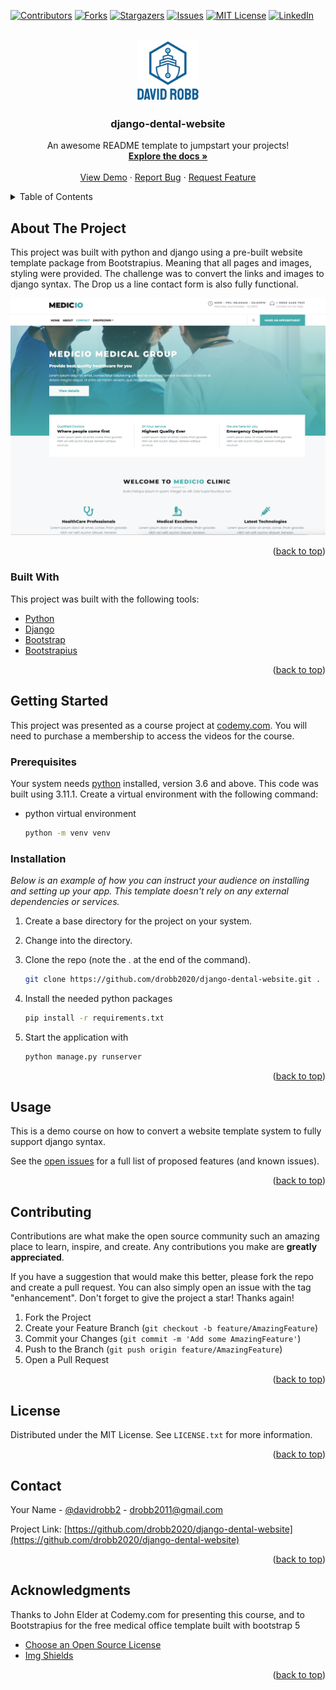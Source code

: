 <div id="top"></div>
<!--
*** Thanks for checking out the Best-README-Template. If you have a suggestion
*** that would make this better, please fork the repo and create a pull request
*** or simply open an issue with the tag "enhancement".
*** Don't forget to give the project a star!
*** Thanks again! Now go create something AMAZING! :D
-->

<!-- PROJECT SHIELDS -->
<!--
*** I'm using markdown "reference style" links for readability.
*** Reference links are enclosed in brackets [ ] instead of parentheses ( ).
*** See the bottom of this document for the declaration of the reference variables
*** for contributors-url, forks-url, etc. This is an optional, concise syntax you may use.
*** https://www.markdownguide.org/basic-syntax/#reference-style-links
-->

[![Contributors][contributors-shield]][contributors-url]
[![Forks][forks-shield]][forks-url]
[![Stargazers][stars-shield]][stars-url]
[![Issues][issues-shield]][issues-url]
[![MIT License][license-shield]][license-url]
[![LinkedIn][linkedin-shield]][linkedin-url]

<!-- PROJECT LOGO -->
<br />
<div align="center">
  <a href="https://github.com/drobb2020/django-dental-website">
    <img src="static/assets/logo.png" alt="Logo" width="100">
  </a>

  <h3 align="center">django-dental-website</h3>

  <p align="center">
    An awesome README template to jumpstart your projects!
    <br />
    <a href="https://github.com/drobb2020/django-dental-website"><strong>Explore the docs »</strong></a>
    <br />
    <br />
    <a href="https://github.com/drobb2020/django-dental-website">View Demo</a>
    ·
    <a href="https://github.com/drobb2020/django-dental-website/issues">Report Bug</a>
    ·
    <a href="https://github.com/drobb2020/django-dental-website/issues">Request Feature</a>
  </p>
</div>

<!-- TABLE OF CONTENTS -->
<details>
  <summary>Table of Contents</summary>
  <ol>
    <li>
      <a href="#about-the-project">About The Project</a>
      <ul>
        <li><a href="#built-with">Built With</a></li>
      </ul>
    </li>
    <li>
      <a href="#getting-started">Getting Started</a>
      <ul>
        <li><a href="#prerequisites">Prerequisites</a></li>
        <li><a href="#installation">Installation</a></li>
      </ul>
    </li>
    <li><a href="#usage">Usage</a></li>
    <li><a href="#contributing">Contributing</a></li>
    <li><a href="#license">License</a></li>
    <li><a href="#contact">Contact</a></li>
    <li><a href="#acknowledgments">Acknowledgments</a></li>
  </ol>
</details>

<!-- ABOUT THE PROJECT -->

## About The Project

This project was built with python and django using a pre-built website template package from Bootstrapius. Meaning that all pages and images, styling were provided. The challenge was to convert the links and images to django syntax. The Drop us a line contact form is also fully functional.

[![Product Name Screen Shot][product-screenshot]](https://example.com)

<p align="right">(<a href="#top">back to top</a>)</p>

### Built With

This project was built with the following tools:

- [Python](https://python.org)
- [Django](https://www.djangoproject.com/)
- [Bootstrap](https://getbootstrap.com)
- [Bootstrapius](https://bootstrapious.com/)

<p align="right">(<a href="#top">back to top</a>)</p>

<!-- GETTING STARTED -->

## Getting Started

This project was presented as a course project at [codemy.com](https://codemy.com). You will need to purchase a membership to access the videos for the course.

### Prerequisites

Your system needs [python](https://python.org) installed, version 3.6 and above. This code was built using 3.11.1. Create a virtual environment with the following command:

- python virtual environment

   ```sh
   python -m venv venv
   ```

### Installation

_Below is an example of how you can instruct your audience on installing and setting up your app. This template doesn't rely on any external dependencies or services._

1. Create a base directory for the project on your system.

2. Change into the directory.

3. Clone the repo (note the . at the end of the command).

   ```sh
   git clone https://github.com/drobb2020/django-dental-website.git .
   ```

4. Install the needed python packages

   ```sh
   pip install -r requirements.txt
   ```

5. Start the application with

   ```python
   python manage.py runserver
   ```

<p align="right">(<a href="#top">back to top</a>)</p>

<!-- USAGE EXAMPLES -->

## Usage

This is a demo course on how to convert a website template system to fully support django syntax.

See the [open issues](https://github.com/drobb2020/django-dental-website/issues) for a full list of proposed features (and known issues).

<p align="right">(<a href="#top">back to top</a>)</p>

<!-- CONTRIBUTING -->

## Contributing

Contributions are what make the open source community such an amazing place to learn, inspire, and create. Any contributions you make are **greatly appreciated**.

If you have a suggestion that would make this better, please fork the repo and create a pull request. You can also simply open an issue with the tag "enhancement".
Don't forget to give the project a star! Thanks again!

1. Fork the Project
2. Create your Feature Branch (`git checkout -b feature/AmazingFeature`)
3. Commit your Changes (`git commit -m 'Add some AmazingFeature'`)
4. Push to the Branch (`git push origin feature/AmazingFeature`)
5. Open a Pull Request

<p align="right">(<a href="#top">back to top</a>)</p>

<!-- LICENSE -->

## License

Distributed under the MIT License. See `LICENSE.txt` for more information.

<p align="right">(<a href="#top">back to top</a>)</p>

<!-- CONTACT -->

## Contact

Your Name - [@davidrobb2](https://twitter.com/davidrobb2) - drobb2011@gmail.com

Project Link: [https://github.com/drobb2020/django-dental-website](https://github.com/drobb2020/django-dental-website)

<p align="right">(<a href="#top">back to top</a>)</p>

<!-- ACKNOWLEDGMENTS -->

## Acknowledgments

Thanks to John Elder at Codemy.com for presenting this course, and to Bootstrapius for the free medical office template built with bootstrap 5

- [Choose an Open Source License](https://choosealicense.com)
- [Img Shields](https://shields.io)

<p align="right">(<a href="#top">back to top</a>)</p>

<!-- MARKDOWN LINKS & IMAGES -->
<!-- https://www.markdownguide.org/basic-syntax/#reference-style-links -->

[contributors-shield]: https://img.shields.io/github/contributors/drobb2020/django-dental-website.svg?style=for-the-badge
[contributors-url]: https://github.com/drobb2020/django-dental-website/graphs/contributors
[forks-shield]: https://img.shields.io/github/forks/drobb2020/django-dental-website.svg?style=for-the-badge
[forks-url]: https://github.com/drobb2020/django-dental-website/network/members
[stars-shield]: https://img.shields.io/github/stars/drobb2020/django-dental-website.svg?style=for-the-badge
[stars-url]: https://github.com/drobb2020/django-dental-website/stargazers
[issues-shield]: https://img.shields.io/github/issues/drobb2020/django-dental-website.svg?style=for-the-badge
[issues-url]: https://github.com/drobb2020/django-dental-website/issues
[license-shield]: https://img.shields.io/github/license/drobb2020/django-dental-website.svg?style=for-the-badge
[license-url]: https://github.com/drobb2020/django-dental-website/blob/master/LICENSE.txt
[linkedin-shield]: https://img.shields.io/badge/-LinkedIn-black.svg?style=for-the-badge&logo=linkedin&colorB=555
[linkedin-url]: https://linkedin.com/in/othneildrew
[product-screenshot]: static/assets/screenshot.png
